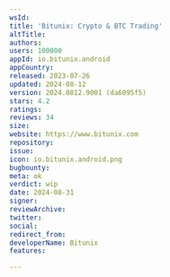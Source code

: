 ```yaml
---
wsId: 
title: 'Bitunix: Crypto & BTC Trading'
altTitle: 
authors: 
users: 100000
appId: io.bitunix.android
appCountry: 
released: 2023-07-26
updated: 2024-08-12
version: 2024.0812.9001 (da6095f5)
stars: 4.2
ratings: 
reviews: 34
size: 
website: https://www.bitunix.com
repository: 
issue: 
icon: io.bitunix.android.png
bugbounty: 
meta: ok
verdict: wip
date: 2024-08-31
signer: 
reviewArchive: 
twitter: 
social: 
redirect_from: 
developerName: Bitunix
features: 

---
```


